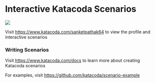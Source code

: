 # Interactive Katacoda Scenarios

[![](http://shields.katacoda.com/katacoda/sanketpathak64/count.svg)](https://www.katacoda.com/sanketpathak64 "Get your profile on Katacoda.com")

Visit https://www.katacoda.com/sanketpathak64 to view the profile and interactive scenarios

### Writing Scenarios
Visit https://www.katacoda.com/docs to learn more about creating Katacoda scenarios

For examples, visit https://github.com/katacoda/scenario-example
